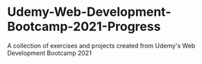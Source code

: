 # Udemy-Web-Development-Bootcamp-2021-Progress
A collection of exercises and projects created from Udemy's Web Development Bootcamp 2021
